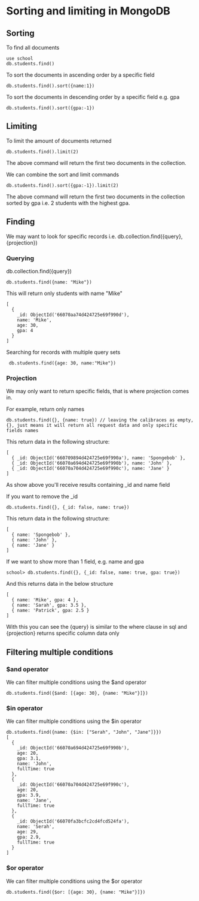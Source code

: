 # Sorting and limiting in MongoDB

## Sorting

To find all documents
````
use school
db.students.find()
````

To sort the documents in ascending order by a specific field
````
db.students.find().sort({name:1})
````

To sort the documents in descending order by a specific field e.g. gpa
````
db.students.find().sort({gpa:-1})
````

## Limiting

To limit the amount of documents returned
````
db.students.find().limit(2)
````
The above command will return the first two documents in the collection.


We can combine the sort and limit commands
````
db.students.find().sort({gpa:-1}).limit(2)
````
The above command will return the first two documents in the collection sorted by gpa i.e. 2 students with the highest gpa.


## Finding

We may want to look for specific records i.e. db.collection.find({query}, {projection})

### Querying

db.collection.find({query})

````
db.students.find({name: "Mike"})
````
This will return only students with name "Mike"
````
[
  {
    _id: ObjectId('66070aa74d424725e69f990d'),     
    name: 'Mike',
    age: 30,
    gpa: 4
  }
]
````


Searching for records with multiple query sets
````
 db.students.find({age: 30, name:"Mike"})
````


### Projection

We may only want to return specific fields, that is where projection comes in. 

For example, return only names
````
db.students.find({}, {name: true}) // leaving the calibraces as empty, {}, just means it will return all request data and only specific fields names 
````
This return data in the following structure:
````
[
  { _id: ObjectId('660709894d424725e69f990a'), name: 'Spongebob' },
  { _id: ObjectId('66070a694d424725e69f990b'), name: 'John' },
  { _id: ObjectId('66070a704d424725e69f990c'), name: 'Jane' }
]
````
As show above you'll receive results containing _id and name field


If you want to remove the _id
````
db.students.find({}, {_id: false, name: true})
````
This return data in the following structure:
````
[
  { name: 'Spongebob' },
  { name: 'John' },
  { name: 'Jane' }
]
````

If we want to show more than 1 field, e.g. name and gpa

````
school> db.students.find({}, {_id: false, name: true, gpa: true})
````
And this returns data in the below structure
````
[
  { name: 'Mike', gpa: 4 },
  { name: 'Sarah', gpa: 3.5 },
  { name: 'Patrick', gpa: 2.5 }
]
````

With this you can see the {query} is similar to the where clause in sql and {projection} returns specific column data only

## Filtering multiple conditions

### $and operator
We can filter multiple conditions using the $and operator

````
db.students.find({$and: [{age: 30}, {name: "Mike"}]})
````

### $in operator
We can filter multiple conditions using the $in operator

````
db.students.find({name: {$in: ["Serah", "John", "Jane"]}})
[
  {
    _id: ObjectId('66070a694d424725e69f990b'),
    age: 20,
    gpa: 3.1,
    name: 'John',
    fullTime: true
  },
  {
    _id: ObjectId('66070a704d424725e69f990c'),
    age: 20,
    gpa: 3.9,
    name: 'Jane',
    fullTime: true
  },
  {
    _id: ObjectId('66070fa3bcfc2cd4fcd524fa'),     
    name: 'Serah',
    age: 29,
    gpa: 2.9,
    fullTime: true
  }
]
````

### $or operator
We can filter multiple conditions using the $or operator

````
db.students.find({$or: [{age: 30}, {name: "Mike"}]})
````